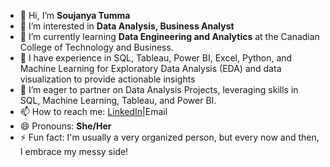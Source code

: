 - 👋 Hi, I’m **Soujanya Tumma**
- 👀 I’m interested in **Data Analysis, Business Analyst**
- 🌱 I’m currently learning **Data Engineering and Analytics** at the Canadian College of Technology and Business.
- 💼 I have experience in SQL, Tableau, Power BI, Excel, Python, and Machine Learning for Exploratory Data Analysis (EDA) and data visualization to provide actionable insights
- 💞️ I’m eager to partner on Data Analysis Projects, leveraging skills in SQL, Machine Learning, Tableau, and Power BI.
- 📫 How to reach me: [LinkedIn](https://www.linkedin.com/in/soujanyatumma/)|Email
- 😄 Pronouns: **She/Her**
- ⚡ Fun fact: I'm usually a very organized person, but every now and then, I embrace my messy side!






